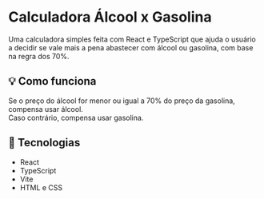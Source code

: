 # Calculadora Álcool x Gasolina

Uma calculadora simples feita com React e TypeScript que ajuda o usuário a decidir se vale mais a pena abastecer com álcool ou gasolina, com base na regra dos 70%.

## 💡 Como funciona

Se o preço do álcool for menor ou igual a 70% do preço da gasolina, compensa usar álcool.  
Caso contrário, compensa usar gasolina.

## 🚀 Tecnologias

- React
- TypeScript
- Vite
- HTML e CSS
